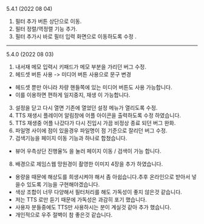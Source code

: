 5.4.1 (2022 08 04)
1. 필터 추가 버튼 상단으로 이동. 
2. 필터 정렬/역정렬 기능 추가. 
3. 필터 추가시 바로 필터 입력 화면으로 이동하도록 수정 . 

---

5.4.0 (2022 08 03)
1. 내서재 메모 입력시 키패드가 메모 부분을 가리던 버그 수정. 
2. 헤드셋 버튼 사용 -> 미디어 버튼 사용으로 문구 변경 
  - 헤드셋 뿐만 아니라 차량 핸들쪽에 있는 미디어 버튼도 사용 가능합니다. 
  - 이를 이용하면 편하게 일지중지, 재생 이 가능합니다. 
  
3. 설정을 닫고 다시 열면 기존에 열었던 설정 메뉴가 열리도록 수정.
4. TTS 재생시 플레이어 알림창에 어플 아이콘을 출력하도록 수정 하였습니다.
5. TTS 재생중 어플 나갔다가 다시 진입시 가끔 비정상 종료 되던 버그 완화. 
6. 파일명 사이에 점이 있을경우 파일명이 점 기준으로 잘리던 버그 수정. 
7. 검색기능을 페이지 이동 기능과 하나로 합쳤습니다. 
  - 뷰어 우측상단 진행율% 을 눌러 페이지 이동 / 검색이 가능 합니다. 
8. 배경으로 제임스웹 망원경이 촬영한 이미지 4장을 추가 하였습니다. 
  - 용량을 때문에 해상도를 희생시켜야 해서 좀 아쉽습니다.추후 온라인으로 받아서 넣을수 있도록 기능을 구현해야겠습니다. 
  - 색상 조합이 너무 다양해서 필터처리를 해도 가독성이 좋지 않은것 같습니다. 
  - 저는 TTS 로만 듣기 때문에 가독성은 과감히 포기 했습니다.
  - 사용자 분들중에도 TTS만 사용하시는 분이 계실것 같아 추가 했습니다. 
  - 개인적으로 우주 절벽이 참 좋은것 같습니다. 

